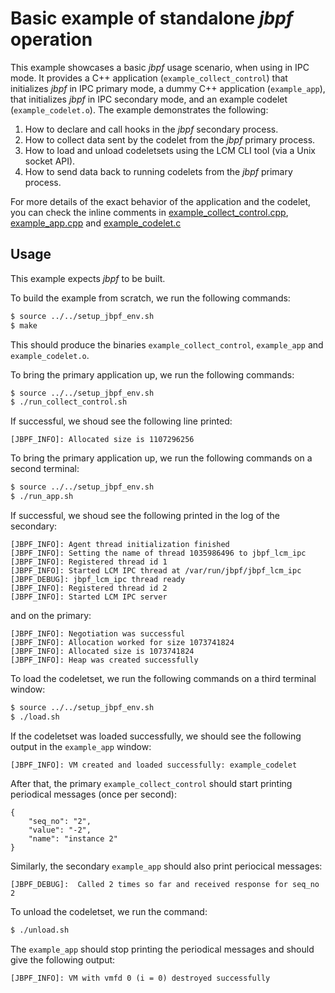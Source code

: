 # Basic example of standalone *jbpf* operation

This example showcases a basic *jbpf* usage scenario, when using in IPC mode. It provides a C++ application (`example_collect_control`)
 that initializes *jbpf* in IPC primary mode, a dummy C++ application (`example_app`), that initializes
*jbpf* in IPC secondary mode, and an example codelet (`example_codelet.o`). 
The example demonstrates the following:
1. How to declare and call hooks in the *jbpf* secondary process.
2. How to collect data sent by the codelet from the *jbpf* primary process.
3. How to load and unload codeletsets using the LCM CLI tool (via a Unix socket API).
4. How to send data back to running codelets from the *jbpf* primary process.

For more details of the exact behavior of the application and the codelet, you can check the inline comments in [example_collect_control.cpp](./example_collect_control.cpp),
[example_app.cpp](./example_app.cpp) and [example_codelet.c](./example_codelet.c)

## Usage

This example expects *jbpf* to be built.

To build the example from scratch, we run the following commands:
```sh
$ source ../../setup_jbpf_env.sh
$ make
```

This should produce the binaries `example_collect_control`, `example_app` and `example_codelet.o`.

To bring the primary application up, we run the following commands:
```sh
$ source ../../setup_jbpf_env.sh
$ ./run_collect_control.sh
```

If successful, we shoud see the following line printed:
```
[JBPF_INFO]: Allocated size is 1107296256
```

To bring the primary application up, we run the following commands on a second terminal:
```sh
$ source ../../setup_jbpf_env.sh
$ ./run_app.sh
```

If successful, we shoud see the following printed in the log of the secondary:
```
[JBPF_INFO]: Agent thread initialization finished
[JBPF_INFO]: Setting the name of thread 1035986496 to jbpf_lcm_ipc
[JBPF_INFO]: Registered thread id 1
[JBPF_INFO]: Started LCM IPC thread at /var/run/jbpf/jbpf_lcm_ipc
[JBPF_DEBUG]: jbpf_lcm_ipc thread ready
[JBPF_INFO]: Registered thread id 2
[JBPF_INFO]: Started LCM IPC server
```

and on the primary:
```
[JBPF_INFO]: Negotiation was successful
[JBPF_INFO]: Allocation worked for size 1073741824
[JBPF_INFO]: Allocated size is 1073741824
[JBPF_INFO]: Heap was created successfully
```

To load the codeletset, we run the following commands on a third terminal window:
```sh
$ source ../../setup_jbpf_env.sh
$ ./load.sh
```

If the codeletset was loaded successfully, we should see the following output in the `example_app` window:
```
[JBPF_INFO]: VM created and loaded successfully: example_codelet
```

After that, the primary `example_collect_control` should start printing periodical messages (once per second):
```
{
    "seq_no": "2",
    "value": "-2",
    "name": "instance 2"
}
```
Similarly, the secondary `example_app` should also print periocical messages:
```
[JBPF_DEBUG]:  Called 2 times so far and received response for seq_no 2
```

To unload the codeletset, we run the command:
```sh
$ ./unload.sh
```

The `example_app` should stop printing the periodical messages and should give the following output:
```
[JBPF_INFO]: VM with vmfd 0 (i = 0) destroyed successfully
```
